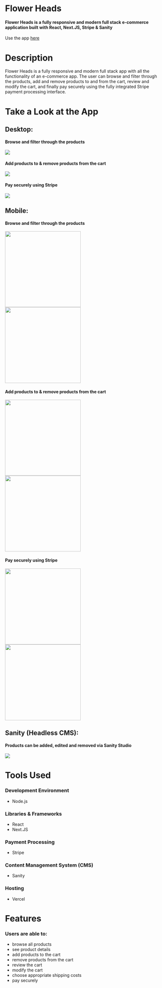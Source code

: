 # Flower Heads 

#### Flower Heads is a fully responsive and modern full stack e-commerce application built with React, Next.JS, Stripe & Sanity

Use the app [here](https://flowerheads-ecom-app.vercel.app)

# Description
Flower Heads is a fully responsive and modern full stack app with all the functionality of an e-commerce app. The user can browse and filter through the products, add and remove products to and from the cart, review and modify the cart, and finally pay securely using the fully integrated Stripe payment processing interface. 

 
# Take a Look at the App

## Desktop:
#### Browse and filter through the products
<img src="readme-images/desktop_2.png" />


#### Add products to & remove products from the cart
<img src="readme-images/desktop_3.png" />


#### Pay securely using Stripe
<img src="readme-images/desktop_4.png" />

## Mobile:

#### Browse and filter through the products

<kbd>
<img src="readme-images/mobile5.png" width="250"/>
</kbd>
<kbd>
<img src="readme-images/mobile1.png" width="250"/>
</kbd>

#### Add products to & remove products from the cart
<kbd>
<img src="readme-images/mobile2.png" width="250"/>
</kbd>
<kbd>
<img src="readme-images/mobile3.png" width="250"/>
</kbd>

#### Pay securely using Stripe
<kbd>
<img src="readme-images/mobile4.png" width="250"/>
</kbd>
<kbd>
<img src="readme-images/mobile6.png" width="250"/>
</kbd>

## Sanity (Headless CMS):
#### Products can be added, edited and removed via Sanity Studio
<img src="readme-images/sanity1.png" />

# Tools Used

### Development Environment
* Node.js

### Libraries & Frameworks
* React 
* Next.JS

### Payment Processing
* Stripe

### Content Management System (CMS)
* Sanity

### Hosting 
* Vercel

# Features

### Users are able to:

* browse all products
* see product details
* add products to the cart
* remove products from the cart
* review the cart
* modify the cart
* choose appropriate shipping costs
* pay securely 
